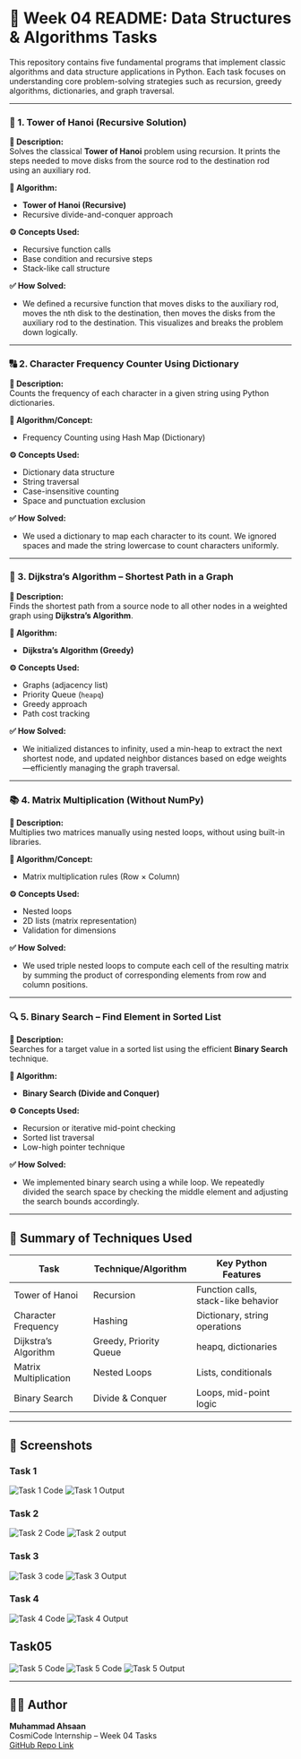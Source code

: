# 📘 Week 04 README: Data Structures & Algorithms Tasks

This repository contains five fundamental programs that implement classic algorithms and data structure applications in Python. Each task focuses on understanding core problem-solving strategies such as recursion, greedy algorithms, dictionaries, and graph traversal.

---

### 🔢 1. Tower of Hanoi (Recursive Solution)

**📝 Description:**  
Solves the classical **Tower of Hanoi** problem using recursion. It prints the steps needed to move disks from the source rod to the destination rod using an auxiliary rod.

**🧠 Algorithm:**

- **Tower of Hanoi (Recursive)**
- Recursive divide-and-conquer approach

**⚙️ Concepts Used:**

- Recursive function calls
- Base condition and recursive steps
- Stack-like call structure

**✅ How Solved:**

- We defined a recursive function that moves disks to the auxiliary rod, moves the nth disk to the destination, then moves the disks from the auxiliary rod to the destination. This visualizes and breaks the problem down logically.

---

### 🔠 2. Character Frequency Counter Using Dictionary

**📝 Description:**  
Counts the frequency of each character in a given string using Python dictionaries.

**🧠 Algorithm/Concept:**

- Frequency Counting using Hash Map (Dictionary)

**⚙️ Concepts Used:**

- Dictionary data structure
- String traversal
- Case-insensitive counting
- Space and punctuation exclusion

**✅ How Solved:**

- We used a dictionary to map each character to its count. We ignored spaces and made the string lowercase to count characters uniformly.

---

### 🧭 3. Dijkstra’s Algorithm – Shortest Path in a Graph

**📝 Description:**  
Finds the shortest path from a source node to all other nodes in a weighted graph using **Dijkstra’s Algorithm**.

**🧠 Algorithm:**

- **Dijkstra’s Algorithm (Greedy)**

**⚙️ Concepts Used:**

- Graphs (adjacency list)
- Priority Queue (`heapq`)
- Greedy approach
- Path cost tracking

**✅ How Solved:**

- We initialized distances to infinity, used a min-heap to extract the next shortest node,
  and updated neighbor distances based on edge weights—efficiently managing the graph traversal.

---

### 📚 4. Matrix Multiplication (Without NumPy)

**📝 Description:**  
Multiplies two matrices manually using nested loops, without using built-in libraries.

**🧠 Algorithm/Concept:**

- Matrix multiplication rules (Row × Column)

**⚙️ Concepts Used:**

- Nested loops
- 2D lists (matrix representation)
- Validation for dimensions

**✅ How Solved:**

- We used triple nested loops to compute each cell of the resulting matrix by summing the product of corresponding elements
  from row and column positions.

---

### 🔍 5. Binary Search – Find Element in Sorted List

**📝 Description:**  
Searches for a target value in a sorted list using the efficient **Binary Search** technique.

**🧠 Algorithm:**

- **Binary Search (Divide and Conquer)**

**⚙️ Concepts Used:**

- Recursion or iterative mid-point checking
- Sorted list traversal
- Low-high pointer technique

**✅ How Solved:**

- We implemented binary search using a while loop. We repeatedly divided the search space by checking the middle element and adjusting the search bounds accordingly.

---

## 📌 Summary of Techniques Used

| Task                  | Technique/Algorithm    | Key Python Features                 |
| --------------------- | ---------------------- | ----------------------------------- |
| Tower of Hanoi        | Recursion              | Function calls, stack-like behavior |
| Character Frequency   | Hashing                | Dictionary, string operations       |
| Dijkstra’s Algorithm  | Greedy, Priority Queue | heapq, dictionaries                 |
| Matrix Multiplication | Nested Loops           | Lists, conditionals                 |
| Binary Search         | Divide & Conquer       | Loops, mid-point logic              |

---

## 📸 Screenshots

### Task 1

![Task 1 Code](./screenshots/task01_code.png)
![Task 1 Output](./screenshots/task01_output.png)

### Task 2

![Task 2 Code](./screenshots/task02_code.png)
![Task 2 output](./screenshots/task02_output.png)

### Task 3

![Task 3 code](./screenshots/task03_code.png)
![Task 3 Output](./screenshots/task03_output.png)

### Task 4

![Task 4 Code](./screenshots/task04_code.png)
![Task 4 Output](./screenshots/task04_output.png)

## Task05

![Task 5 Code](<./screenshots/task05_code(1).png>)
![Task 5 Code](<./screenshots/task05_code(2).png>)
![Task 5 Output](./screenshots/task05_output.png)

---

## 🧑‍💻 Author

**Muhammad Ahsaan**  
CosmiCode Internship – Week 04 Tasks  
[GitHub Repo Link](https://github.com/codewithahsaan/CosmiCode-Internship)
